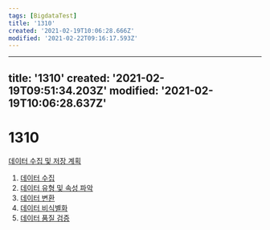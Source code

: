 ```yaml
---
tags: [BigdataTest]
title: '1310'
created: '2021-02-19T10:06:28.666Z'
modified: '2021-02-22T09:16:17.593Z'
---
```


---
title: '1310'
created: '2021-02-19T09:51:34.203Z'
modified: '2021-02-19T10:06:28.637Z'
---

# 1310
[데이터 수집 및 저장 계획](./1300DataCollectAndStorePlan.md)
1. [데이터 수집](./1311.md)
2. [데이터 유형 및 속성 파악](./1312.md)
3. [데이터 변환](./1313.md)
4. [데이터 비식별화](./1314.md)
5. [데이터 품질 검증](./1315.md)
